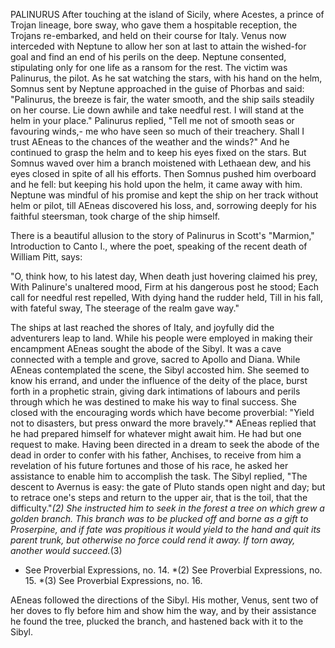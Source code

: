 PALINURUS
  After touching at the island of Sicily, where Acestes, a prince of
  Trojan lineage, bore sway, who gave them a hospitable reception, the
  Trojans re-embarked, and held on their course for Italy. Venus now
  interceded with Neptune to allow her son at last to attain the
  wished-for goal and find an end of his perils on the deep. Neptune
  consented, stipulating only for one life as a ransom for the rest. The
  victim was Palinurus, the pilot. As he sat watching the stars, with
  his hand on the helm, Somnus sent by Neptune approached in the guise
  of Phorbas and said: "Palinurus, the breeze is fair, the water smooth,
  and the ship sails steadily on her course. Lie down awhile and take
  needful rest. I will stand at the helm in your place." Palinurus
  replied, "Tell me not of smooth seas or favouring winds,- me who
  have seen so much of their treachery. Shall I trust AEneas to the
  chances of the weather and the winds?" And he continued to grasp the
  helm and to keep his eyes fixed on the stars. But Somnus waved over
  him a branch moistened with Lethaean dew, and his eyes closed in spite
  of all his efforts. Then Somnus pushed him overboard and he fell:
  but keeping his hold upon the helm, it came away with him. Neptune was
  mindful of his promise and kept the ship on her track without helm
  or pilot, till AEneas discovered his loss, and, sorrowing deeply for
  his faithful steersman, took charge of the ship himself.

  There is a beautiful allusion to the story of Palinurus in Scott's
  "Marmion," Introduction to Canto I., where the poet, speaking of the
  recent death of William Pitt, says:

  "O, think how, to his latest day,
  When death just hovering claimed his prey,
  With Palinure's unaltered mood,
  Firm at his dangerous post he stood;
  Each call for needful rest repelled,
  With dying hand the rudder held,
  Till in his fall, with fateful sway,
  The steerage of the realm gave way."

  The ships at last reached the shores of Italy, and joyfully did
  the adventurers leap to land. While his people were employed in making
  their encampment AEneas sought the abode of the Sibyl. It was a cave
  connected with a temple and grove, sacred to Apollo and Diana. While
  AEneas contemplated the scene, the Sibyl accosted him. She seemed to
  know his errand, and under the influence of the deity of the place,
  burst forth in a prophetic strain, giving dark intimations of
  labours and perils through which he was destined to make his way to
  final success. She closed with the encouraging words which have become
  proverbial: "Yield not to disasters, but press onward the more
  bravely."* AEneas replied that he had prepared himself for whatever
  might await him. He had but one request to make. Having been
  directed in a dream to seek the abode of the dead in order to confer
  with his father, Anchises, to receive from him a revelation of his
  future fortunes and those of his race, he asked her assistance to
  enable him to accomplish the task. The Sibyl replied, "The descent
  to Avernus is easy: the gate of Pluto stands open night and day; but
  to retrace one's steps and return to the upper air, that is the
  toil, that the difficulty."*(2) She instructed him to seek in the
  forest a tree on which grew a golden branch. This branch was to be
  plucked off and borne as a gift to Proserpine, and if fate was
  propitious it would yield to the hand and quit its parent trunk, but
  otherwise no force could rend it away. If torn away, another would
  succeed.*(3)

  * See Proverbial Expressions, no. 14.
  *(2) See Proverbial Expressions, no. 15.
  *(3) See Proverbial Expressions, no. 16.

  AEneas followed the directions of the Sibyl. His mother, Venus, sent
  two of her doves to fly before him and show him the way, and by
  their assistance he found the tree, plucked the branch, and hastened
  back with it to the Sibyl.